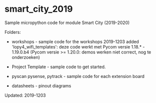 # smart_city_2019
Sample micropython code for module Smart City (2019-2020)

Folders:

* workshops - sample code for the workshops
    2019-1203 added 'lopy4_wifi_templates': deze code werkt met Pycom versie 1.18.* - 1.19.0.b4
    (Pycom versie >= 1.20.0: demos werken niet correct, nog te onderzoeken)

* Project Template - sample code to get started.

* pyscan pysense, pytrack - sample code for each extension board

* datasheets - pinout diagrams

Updated: 2019-1203
